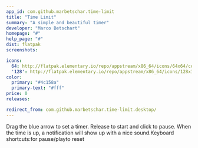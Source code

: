 ```yaml
---
app_id: com.github.marbetschar.time-limit
title: "Time Limit"
summary: "A simple and beautiful timer"
developer: "Marco Betschart"
homepage: "#"
help_page: "#"
dist: flatpak
screenshots:

icons:
  64: http://flatpak.elementary.io/repo/appstream/x86_64/icons/64x64/com.github.marbetschar.time-limit.png
  '128': http://flatpak.elementary.io/repo/appstream/x86_64/icons/128x128/com.github.marbetschar.time-limit.png
color:
  primary: "#4c158a"
  primary-text: "#fff"
price: 0
releases:

redirect_from: com.github.marbetschar.time-limit.desktop/
---
```


Drag the blue arrow to set a timer. Release to start and click to pause. When the time is up, a notification will show up with a nice sound.Keyboard shortcuts:for pause/playto reset